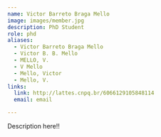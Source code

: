 ```yaml
---
name: Victor Barreto Braga Mello
image: images/member.jpg
description: PhD Student
role: phd
aliases:
  - Victor Barreto Braga Mello
  - Victor B. B. Mello
  - MELLO, V.
  - V Mello
  - Mello, Victor
  - Mello, V.
links:
  link: http://lattes.cnpq.br/6066129105848114
  email: email

---
```


Description here!!
